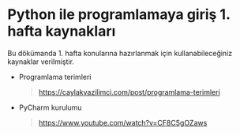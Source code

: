 # Python ile programlamaya giriş 1. hafta kaynakları

Bu dökümanda 1. hafta konularına hazırlanmak için kullanabileceğiniz kaynaklar verilmiştir.
- Programlama terimleri
  > https://caylakyazilimci.com/post/programlama-terimleri
- PyCharm kurulumu
  > https://www.youtube.com/watch?v=CF8C5gOZaws
